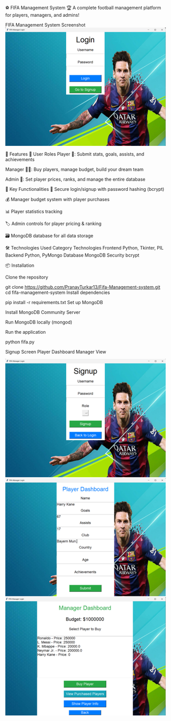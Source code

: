 ⚽ FIFA Management System 🏆
A complete football management platform for players, managers, and admins!

FIFA Management System Screenshot
![alt text](<Screenshot 2024-10-21 233650.png>)

🌟 Features
👥 User Roles
Player 👟: Submit stats, goals, assists, and achievements

Manager 🧑‍💼: Buy players, manage budget, build your dream team

Admin 👑: Set player prices, ranks, and manage the entire database

🚀 Key Functionalities
🔐 Secure login/signup with password hashing (bcrypt)

💰 Manager budget system with player purchases

📊 Player statistics tracking

🏷️ Admin controls for player pricing & ranking

🗃️ MongoDB database for all data storage

🛠️ Technologies Used
Category	Technologies
Frontend	Python, Tkinter, PIL
Backend	Python, PyMongo
Database	MongoDB
Security	bcrypt

📦 Installation

Clone the repository

git clone https://github.com/PranavTurkar13/Fifa-Management-system.git
cd fifa-management-system
Install dependencies


pip install -r requirements.txt
Set up MongoDB

Install MongoDB Community Server

Run MongoDB locally (mongod)

Run the application


python fifa.py

Signup Screen	Player Dashboard	Manager View

![alt text](<Screenshot 2024-10-21 233800.png>) ![alt text](<Screenshot 2024-10-21 234210.png>) ![alt text](<Screenshot 2024-10-21 234716.png>)
